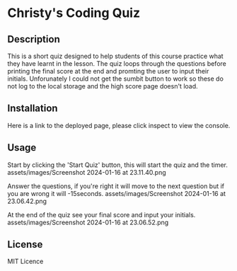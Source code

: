 # Christy's Coding Quiz

## Description

This is a short quiz designed to help students of this course practice what they have learnt in the lesson. The quiz loops through the questions before printing the final score at the end and promting the user to input their initials. Unforunately I could not get the sumbit button to work so these do not log to the local storage and the high score page doesn't load. 

## Installation

Here is a link to the deployed page, please click inspect to view the console. 

## Usage

Start by clicking the 'Start Quiz' button, this will start the quiz and the timer. 
assets/images/Screenshot 2024-01-16 at 23.11.40.png

Answer the questions, if you're right it will move to the next question but if you are wrong it will -15seconds.
assets/images/Screenshot 2024-01-16 at 23.06.42.png

At the end of the quiz see your final score and input your initials.
assets/images/Screenshot 2024-01-16 at 23.06.52.png



## License

MIT Licence

